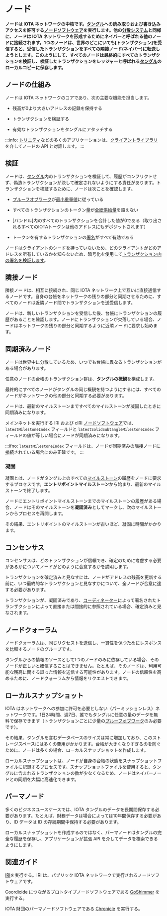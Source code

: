# ノード
<!-- # Nodes -->

**ノードは IOTA ネットワークの中核です。[タングル](../network/the-tangle.md)への読み取りおよび書き込みアクセスを許可する[ノードソフトウェア](root://node-software/0.1/introduction/overview.md)を実行します。他の[分散システム](https://en.wikipedia.org/wiki/Distributed_computing)と同様に、ノードは IOTA ネットワークを形成するためにネイバーと呼ばれる他のノードに接続されます。1つのノードは、世界のどこにいても[トランザクション]を受信すると、受信したトランザクションをすべての隣接ノード(ネイバー)に転送しようとします。このようにして、すべてのノードは最終的にすべてのトランザクションを検証し、検証したトランザクションをレッジャーと呼ばれる[タングル](../network/the-tangle.md)のローカルコピーに保存します。**
<!-- **Nodes are the core of an IOTA network. They run the [node software](root://node-software/0.1/introduction/overview.md) that gives them read and write access to the [Tangle](../network/the-tangle.md). Like any [distributed system](https://en.wikipedia.org/wiki/Distributed_computing), nodes are connected to others called neighbors to form an IOTA network. When one node, no matter where it is in the world, receives a [transaction](../transactions/transactions.md), it will try to forward it to all its neighbors. This way, all nodes eventually validate all transactions and store them in their local copy of the [Tangle](../network/the-tangle.md) called a ledger.** -->

## ノードの仕組み
<!-- ## How nodes work -->

ノードは IOTA ネットワークのコアであり、次の主要な機能を担当します。
<!-- Nodes are the core of an IOTA network, and are responsible for the following key functions: -->

- 残高が0より大きいアドレスの記録を保持する
<!-- - Keeping a record of the addresses with a balance greater than 0 -->
- トランザクションを検証する
<!-- - Validating transactions -->
- 有効なトランザクションをタングルにアタッチする
<!-- - Attaching valid transactions to the Tangle -->

:::info:
[トリニティ](root://wallets/0.1/trinity/introduction/overview.md)などの多くのアプリケーションは、[クライアントライブラリ](root://client-libraries/0.1/introduction/overview.md)を介してノードの API と対話します。
:::
<!-- :::info: -->
<!-- Many applications such as [Trinity](root://wallets/0.1/trinity/introduction/overview.md) interact with a node's API through the [client libraries](root://client-libraries/0.1/introduction/overview.md). -->
<!-- ::: -->

## 検証
<!-- ## Validation -->

ノードは、[タングル](../network/the-tangle.md)内のトランザクションを検証して、履歴がコンフリクトせず、偽造トランザクションが決して確定されないようにする責任があります。トランザクションを検証するために、ノードは次ことを確認します。
<!-- Nodes are responsible for validating transactions in the [Tangle](../network/the-tangle.md) to make sure that their histories do not conflict and that counterfeit transactions are never confirmed. To validate a transaction, nodes check the following: -->

- [プルーフオブワーク](../transactions/proof-of-work.md)が[最小重量値](../network/minimum-weight-magnitude.md)に従っている
<!-- - [Proof of work](../transactions/proof-of-work.md) is done according to the [minimum weight magnitude](../network/minimum-weight-magnitude.md) -->
- すべてのトランザクションのトークン量が[全総供給量](../clients/token.md)を超えない
<!-- - The value of any transaction doesn’t exceed the [total global supply](../clients/token.md) -->
- [バンドル]内のすべてのトランザクションを合計した値が0である（取り出されるすべてのIOTAトークンは他のアドレスにもデポジットされます）
<!-- - The total value of all transactions in a [bundle] is 0 (all IOTA tokens that are withdrawn are also deposited into other addresses) -->
- トークンを有するトランザクションの[署名](../clients/signatures.md)がすべて有効である
<!-- - Any [signatures](../clients/signatures.md) in value transactions are valid -->

ノードはクライアントのシードを持っていないため、どのクライアントがどのアドレスを所有しているかを知らないため、暗号化を使用して[トランザクション内の署名を検証します](../clients/signatures.md#how-nodes-validate-signatures)。
<!-- Nodes don't know which client owns an address because they don't have the clients' seeds, so they use cryptography to [validate the signature in a transaction](../clients/signatures.md#how-nodes-validate-signatures). -->

## 隣接ノード
<!-- ## Neighbor nodes -->

隣接ノードは、相互に接続され、同じ IOTA ネットワーク上で互いに直接通信するノードです。自身の台帳をネットワークの残りの部分と同期させるために、すべてのノードは近隣ノード間でトランザクションを送受信します。
<!-- Neighbors are nodes that are mutually connected and that communicate directly with each other on the same IOTA network. To synchronize their ledgers with the rest of the network, all nodes send and receive transactions among their neighbors. -->

ノードは、新しいトランザクションを受信した後、台帳にトランザクションの履歴があることを確認します。ノードにトランザクションが欠落している場合、ノードはネットワークの残りの部分と同期するように近隣ノードに要求し始めます。
<!-- After receiving a new transaction, nodes check that they have the transaction's history in its ledger. If a node is missing any transactions, it starts to ask its neighbors for them to become synchronized with the rest of the network. -->

## 同期済みノード
<!-- ## Synchronized nodes -->

ノードは世界中に分散しているため、いつでも台帳に異なるトランザクションがある場合があります。
<!-- Because nodes are distributed throughout the world, they may have different transactions in their ledgers at any time. -->

任意のノードの台帳のトランザクション群は、**タングルの概観**を構成します。
<!-- The transactions in any node's ledger make up its **view of the Tangle**. -->

最終的にすべてのノードがタングルの同じ概観を持つようにするには、すべてのノードがネットワークの他の部分と同期する必要があります。
<!-- To make sure that all nodes eventually have the same view of the Tangle, they must synchronize with the rest of the network. -->

ノードは、最新のマイルストーンまですべてのマイルストーンが凝固したときに同期済みになります。
<!-- A node is synchronized when it has solidified all milestones up to the latest one. -->

メインネットを実行する IRI および cIRI [ノードソフトウェア](root://node-software/0.1/introduction/overview.md)では、`latestMilestoneIndex` フィールドと `latestSolidSubtangleMilestoneIndex` フィールドの値が等しい場合にノードが同期済みになります。
<!-- In the IRI and cIRI [node software](root://node-software/0.1/introduction/overview.md), which runs the Mainnet, a node is synchronized when the values of the  `latestMilestoneIndex` and `latestSolidSubtangleMilestoneIndex` fields are equal. -->

:::ifno:
`latestMilestoneIndex` フィールドは、ノードが同期済みの隣接ノードに接続されている場合にのみ正確です。
:::
<!-- :::info: -->
<!-- The `latestMilestoneIndex` field is accurate only when the node is connected to synchronized neighbors. -->
<!-- ::: -->

### 凝固
<!-- ### Solidification -->

凝固とは、ノードがタングル上のすべての[マイルストーン](../network/the-coordinator.md#milestones)の履歴をノードに要求するプロセスです。**エントリポイントマイルストーン**から始まり、最新のマイルストーンで終了します。
<!-- Solidification is the process in which a node asks its neighbors for the history of all [milestones](../network/the-coordinator.md#milestones) in the Tangle, starting from an **entry point milestone** and ending at the latest one. -->

ノードにエントリポイントマイルストーンまでのマイルストーンの履歴がある場合、ノードはそのマイルストーンを**凝固済み**としてマークし、次のマイルストーンからプロセスを再開します。
<!-- When a node has a milestone's history up to the entry point milestone, it marks that milestone as **solid**, and starts the process again from the next milestone. -->

その結果、エントリポイントのマイルストーンが古いほど、凝固に時間がかかります。
<!-- As a result, the older the entry point milestone, the longer solidification takes. -->

## コンセンサス
<!-- ## Consensus -->

コンセンサスは、どのトランザクションが信頼でき、確定のために考慮する必要があるかについてノードがどのように合意するかを説明します。
<!-- Consensus describes how nodes agree on which transactions are trustworthy and should be considered for confirmation. -->

トランザクションを確定済みと見なすには、ノードがアドレスの残高を更新する前に、いつ最終的なトランザクションと見なすかについて、全ノードが合意に達する必要があります。
<!-- For a transaction to be considered confirmed, nodes must reach a consensus on when to consider it final before they can update the balances of addresses. -->

トランザクションが、凝固済みであり、[コーディネーター](../network/the-coordinator.md)によって署名されたトランザクションによって直接または間接的に参照されている場合、確定済みと見なされます。
<!-- A transaction is considered confirmed when it's solid and it's directly or indirectly referenced by a transaction that's signed by the [Coordinator](../network/the-coordinator.md). -->

## ノードクォーラム
<!-- ## Node quorums -->

ノードクォーラムは、同じリクセストを送信し、一貫性を保つためにレスポンスを比較するノードのグループです。
<!-- A node quorum is a group of nodes to which you send the same request and compare the responses for consistency. -->

タングルからの情報のソースとして1つのノードのみに依存している場合、そのノードが正しいと確信することはできません。たとえば、そのノードは、利用可能な残高に関する誤った情報を送信する可能性があります。ノードの信頼性を高めるために、ノードクォーラムから情報をリクエストできます。
<!-- When you rely only on one node as a source of information from the Tangle, you can't be confident that it's correct. For example, that node could send you the wrong information about your available balance. To increase your confidence in a node, you can request information from a node quorum. -->

## ローカルスナップショット
<!-- ## Local snapshots -->

IOTA はネットワークへの参加に許可を必要としない（パーミッションレス）ネットワークです。1日24時間、週7日、誰でもタングルに任意の量のデータを無料で保存できます（トランザクションごとに少量の[プルーフオブワーク](root://getting-started/0.1/transactions/proof-of-work.md)のみ必要です）。
<!-- IOTA is a permissionless network. For 24 hours a day, 7 days a week, anyone can store any amount of data on the Tangle for free (just a small amount of [proof of work](root://getting-started/0.1/transactions/proof-of-work.md) per transaction) -->

その結果、タングルを含むデータベースのサイズは常に増加しており、このストレージスペースには多くの費用がかかります。台帳が大きくなりすぎるのを防ぐために、ノードは多くの場合、ローカルスナップショットを作成します。
<!-- As a result, the size of the databases that contain the Tangle are always growing, and this storage space costs a lot of money. To stop their ledgers from becoming too large, nodes often do local snapshots. -->

ローカルスナップショットは、ノードが自身の台帳の状態をスナップショットファイルに記録するプロセスです。スナップショットファイルを使用すると、タングルに含まれるトランザクションの数が少なくなるため、ノードはネイバーノードとの同期を大幅に高速化できます。
<!-- A local snapshot is the process in which a node records the state of its ledger in snapshot files. Using these files, nodes can synchronizing with their neighbors a lot faster because the Tangle contains fewer transactions. -->

## パーマノード
<!-- ## Permanodes -->

多くのビジネスユースケースでは、IOTA タングルのデータを長期間保存する必要があります。たとえば、財務データは場合によっては10年間保存する必要があり、ID データは ID の存続期間中保持する必要があります。
<!-- For many business use cases, data in the IOTA Tangle needs to be stored for long periods of time. For example, financial data must be stored for 10 years in some cases, and identity data needs to be kept for the lifetime of the identity. -->

ローカルスナップショットを作成するのではなく、パーマノードはタングルの完全な履歴を保存し、アプリケーションが拡張 API を介してデータを検索できるようにします。
<!-- Rather than doing local snapshots, a permanode stores the full history of the Tangle and enables applications to search the data through an extended API. -->

## 関連ガイド
<!-- ## Related guides -->

[IRI](root://node-software/0.1/iri/introduction/overview.md)を実行する。IRI は、パブリック IOTA ネットワークで実行されるノードソフトウェアです。
<!-- Run [IRI](root://node-software/0.1/iri/introduction/overview.md), the node software that runs on the public IOTA networks. -->

Coordicide につながるプロトタイプノードソフトウェアである [GoShimmer](root://node-software/0.1/goshimmer/introduction/overview.md) を実行する。
<!-- Run [GoShimmer](root://node-software/0.1/goshimmer/introduction/overview.md), the prototype node software that will lead to Coordicide. -->

IOTA 財団のパーマノードソフトウェアである [Chronicle](root://node-software/0.1/chronicle/introduction/overview.md) を実行する。
<!-- Run [Chronicle](root://node-software/0.1/chronicle/introduction/overview.md), the IOTA Foundation's permanode software. -->
